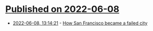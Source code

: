 # [Published on 2022-06-08](index.md)

* [2022-06-08, 13:14:21](https://news.ycombinator.com/item?id=31666805) - [How San Francisco became a failed city](https://www.theatlantic.com/ideas/archive/2022/06/how-san-francisco-became-failed-city/661199/)
